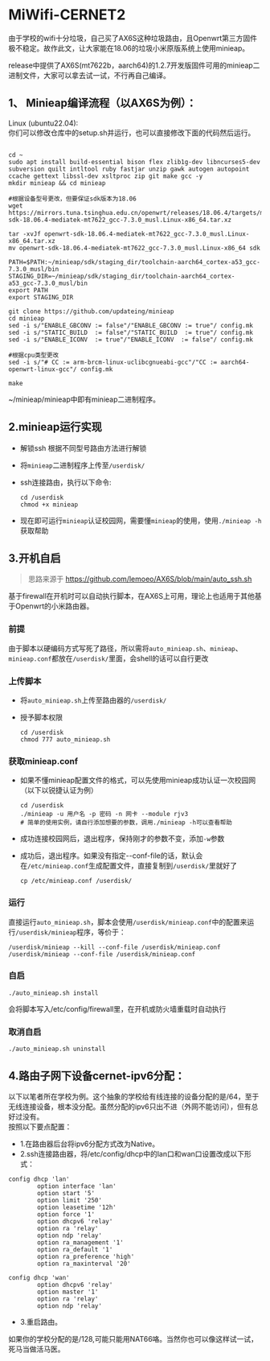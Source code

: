# MiWifi-CERNET2  


由于学校的wifi十分垃圾，自己买了AX6S这种垃圾路由，且Openwrt第三方固件极不稳定。故作此文，让大家能在18.06的垃圾小米原版系统上使用minieap。  


release中提供了AX6S(mt7622b，aarch64)的1.2.7开发版固件可用的minieap二进制文件，大家可以拿去试一试，不行再自己编译。  
## 1、 Minieap编译流程（以AX6S为例）：  

Linux (ubuntu22.04):  
你们可以修改仓库中的setup.sh并运行，也可以直接修改下面的代码然后运行。

```shell

cd ~
sudo apt install build-essential bison flex zlib1g-dev libncurses5-dev subversion quilt intltool ruby fastjar unzip gawk autogen autopoint ccache gettext libssl-dev xsltproc zip git make gcc -y
mkdir minieap && cd minieap

#根据设备型号更改，但要保证sdk版本为18.06
wget https://mirrors.tuna.tsinghua.edu.cn/openwrt/releases/18.06.4/targets/mediatek/mt7622/openwrt-sdk-18.06.4-mediatek-mt7622_gcc-7.3.0_musl.Linux-x86_64.tar.xz

tar -xvJf openwrt-sdk-18.06.4-mediatek-mt7622_gcc-7.3.0_musl.Linux-x86_64.tar.xz
mv openwrt-sdk-18.06.4-mediatek-mt7622_gcc-7.3.0_musl.Linux-x86_64 sdk

PATH=$PATH:~/minieap/sdk/staging_dir/toolchain-aarch64_cortex-a53_gcc-7.3.0_musl/bin
STAGING_DIR=~/minieap/sdk/staging_dir/toolchain-aarch64_cortex-a53_gcc-7.3.0_musl/bin
export PATH
export STAGING_DIR

git clone https://github.com/updateing/minieap
cd minieap
sed -i s/"ENABLE_GBCONV := false"/"ENABLE_GBCONV := true"/ config.mk
sed -i s/"STATIC_BUILD  := false"/"STATIC_BUILD  := true"/ config.mk
sed -i s/"ENABLE_ICONV  := true"/"ENABLE_ICONV  := false"/ config.mk

#根据cpu类型更改
sed -i s/"# CC := arm-brcm-linux-uclibcgnueabi-gcc"/"CC := aarch64-openwrt-linux-gcc"/ config.mk

make  
```

~/minieap/minieap中即有minieap二进制程序。    


## 2.minieap运行实现
- 解锁ssh 根据不同型号路由方法进行解锁
- 将`minieap`二进制程序上传至`/userdisk/`
- ssh连接路由，执行以下命令:  

    ```shell
    cd /userdisk
    chmod +x minieap
    ```

- 现在即可运行`minieap`认证校园网，需要懂`minieap`的使用，使用`./minieap -h`获取帮助


## 3.开机自启
> 思路来源于 https://github.com/lemoeo/AX6S/blob/main/auto_ssh.sh

基于firewall在开机时可以自动执行脚本，在AX6S上可用，理论上也适用于其他基于Openwrt的小米路由器。

### 前提
由于脚本以硬编码方式写死了路径，所以需将`auto_minieap.sh`、`minieap`、`minieap.conf`都放在`/userdisk/`里面，会shell的话可以自行更改

### 上传脚本
- 将`auto_minieap.sh`上传至路由器的`/userdisk/`
- 授予脚本权限

    ```shell
    cd /userdisk
    chmod 777 auto_minieap.sh
    ```

### 获取minieap.conf
- 如果不懂minieap配置文件的格式，可以先使用minieap成功认证一次校园网（以下以锐捷认证为例）

    ```shell
    cd /userdisk
    ./minieap -u 用户名 -p 密码 -n 网卡 --module rjv3 
    # 简单的使用实例，请自行添加想要的参数，调用./minieap -h可以查看帮助
    ```

- 成功连接校园网后，退出程序，保持刚才的参数不变，添加`-w`参数
- 成功后，退出程序。如果没有指定--conf-file的话，默认会在`/etc/minieap.conf`生成配置文件，直接复制到`/userdisk/`里就好了

    ```shell
    cp /etc/minieap.conf /userdisk/
    ```

### 运行
直接运行`auto_minieap.sh`，脚本会使用`/userdisk/minieap.conf`中的配置来运行`/userdisk/minieap`程序，等价于：

```shell
/userdisk/minieap --kill --conf-file /userdisk/minieap.conf
/userdisk/minieap --conf-file /userdisk/minieap.conf
```

### 自启

```shell
./auto_minieap.sh install
```

会将脚本写入/etc/config/firewall里，在开机或防火墙重载时自动执行

### 取消自启

```shell
./auto_minieap.sh uninstall
```


## 4.路由子网下设备cernet-ipv6分配：  
以下以笔者所在学校为例。这个抽象的学校给有线连接的设备分配的是/64，至于无线连接设备，根本没分配。虽然分配的ipv6只出不进（外网不能访问），但有总好过没有。  
按照以下要点配置：  
- 1.在路由器后台将ipv6分配方式改为Native。  
- 2.ssh连接路由器，将/etc/config/dhcp中的lan口和wan口设置改成以下形式：   
```
config dhcp 'lan'
        option interface 'lan'
        option start '5'
        option limit '250'
        option leasetime '12h'
        option force '1'
        option dhcpv6 'relay'
        option ra 'relay'
        option ndp 'relay'
        option ra_management '1'
        option ra_default '1'
        option ra_preference 'high'
        option ra_maxinterval '20'

config dhcp 'wan'
        option dhcpv6 'relay'
        option master '1'
        option ra 'relay'
        option ndp 'relay'
```
- 3.重启路由。

如果你的学校分配的是/128,可能只能用NAT66咯。当然你也可以像这样试一试，死马当做活马医。  
















